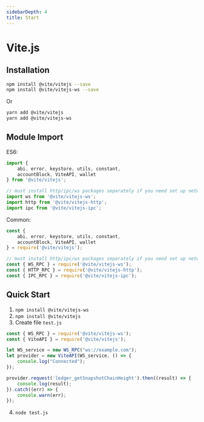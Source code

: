 ```yaml
---
sidebarDepth: 4
title: Start
---
```


# Vite.js

## Installation

```bash
npm install @vite/vitejs --save
npm install @vite/vitejs-ws --save
```

Or

```bash
yarn add @vite/vitejs
yarn add @vite/vitejs-ws
```

## Module Import

ES6:

```javascript
import {
    abi, error, keystore, utils, constant,
    accountBlock, ViteAPI, wallet
} from '@vite/vitejs';

// must install http/ipc/ws packages separately if you need set up network connection
import ws from '@vite/vitejs-ws';
import http from '@vite/vitejs-http';
import ipc from '@vite/vitejs-ipc';
```

Common:

```javascript
const {
    abi, error, keystore, utils, constant,
    accountBlock, ViteAPI, wallet
} = require('@vite/vitejs');

// must install http/ipc/ws packages separately if you need set up network connection
const { WS_RPC } = require('@vite/vitejs-ws');
const { HTTP_RPC } = require('@vite/vitejs-http');
const { IPC_RPC } = require('@vite/vitejs-ipc');
```

## Quick Start

1. `npm install @vite/vitejs-ws`
2. `npm install @vite/vitejs`
3. Create file `test.js`
```javascript
const { WS_RPC } = require('@vite/vitejs-ws');
const { ViteAPI } = require('@vite/vitejs');

let WS_service = new WS_RPC("ws://example.com");
let provider = new ViteAPI(WS_service, () => {
    console.log("Connected");
});

provider.request('ledger_getSnapshotChainHeight').then((result) => {
    console.log(result);
}).catch((err) => {
    console.warn(err);
});
```
4. `node test.js`
